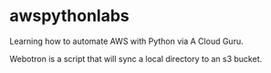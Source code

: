 # awspythonlabs
Learning how to automate AWS with Python via A Cloud Guru.

Webotron is a script that will sync a local directory to an s3 bucket.

